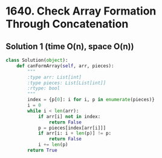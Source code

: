 # 1640. Check Array Formation Through Concatenation

## Solution 1 (time O(n), space O(n))

```python
class Solution(object):
    def canFormArray(self, arr, pieces):
        """
        :type arr: List[int]
        :type pieces: List[List[int]]
        :rtype: bool
        """
        index = {p[0]: i for i, p in enumerate(pieces)}
        i = 0
        while i < len(arr):
            if arr[i] not in index:
                return False
            p = pieces[index[arr[i]]]
            if arr[i: i + len(p)] != p:
                return False
            i += len(p)
        return True
```
